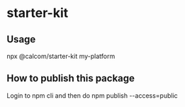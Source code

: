 # starter-kit

## Usage
npx @calcom/starter-kit my-platform


## How to publish this package
Login to npm cli and then do
npm publish --access=public
